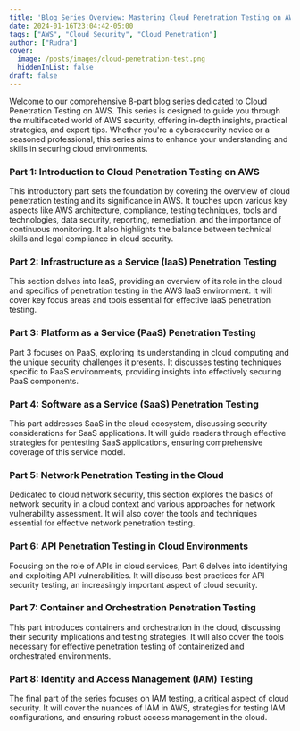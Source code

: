```yaml
---
title: 'Blog Series Overview: Mastering Cloud Penetration Testing on AWS'
date: 2024-01-16T23:04:42-05:00
tags: ["AWS", "Cloud Security", "Cloud Penetration"]
author: ["Rudra"]
cover:
  image: /posts/images/cloud-penetration-test.png
  hiddenInList: false
draft: false
---
```

Welcome to our comprehensive 8-part blog series dedicated to Cloud Penetration Testing on AWS. This series is designed to guide you through the multifaceted world of AWS security, offering in-depth insights, practical strategies, and expert tips. Whether you're a cybersecurity novice or a seasoned professional, this series aims to enhance your understanding and skills in securing cloud environments.


### Part 1: Introduction to Cloud Penetration Testing on AWS

This introductory part sets the foundation by covering the overview of cloud penetration testing and its significance in AWS. It touches upon various key aspects like AWS architecture, compliance, testing techniques, tools and technologies, data security, reporting, remediation, and the importance of continuous monitoring. It also highlights the balance between technical skills and legal compliance in cloud security.

### Part 2: Infrastructure as a Service (IaaS) Penetration Testing

This section delves into IaaS, providing an overview of its role in the cloud and specifics of penetration testing in the AWS IaaS environment. It will cover key focus areas and tools essential for effective IaaS penetration testing.

### Part 3: Platform as a Service (PaaS) Penetration Testing

Part 3 focuses on PaaS, exploring its understanding in cloud computing and the unique security challenges it presents. It discusses testing techniques specific to PaaS environments, providing insights into effectively securing PaaS components.

### Part 4: Software as a Service (SaaS) Penetration Testing

This part addresses SaaS in the cloud ecosystem, discussing security considerations for SaaS applications. It will guide readers through effective strategies for pentesting SaaS applications, ensuring comprehensive coverage of this service model.

### Part 5: Network Penetration Testing in the Cloud

Dedicated to cloud network security, this section explores the basics of network security in a cloud context and various approaches for network vulnerability assessment. It will also cover the tools and techniques essential for effective network penetration testing.

### Part 6: API Penetration Testing in Cloud Environments

Focusing on the role of APIs in cloud services, Part 6 delves into identifying and exploiting API vulnerabilities. It will discuss best practices for API security testing, an increasingly important aspect of cloud security.

### Part 7: Container and Orchestration Penetration Testing

This part introduces containers and orchestration in the cloud, discussing their security implications and testing strategies. It will also cover the tools necessary for effective penetration testing of containerized and orchestrated environments.

### Part 8: Identity and Access Management (IAM) Testing

The final part of the series focuses on IAM testing, a critical aspect of cloud security. It will cover the nuances of IAM in AWS, strategies for testing IAM configurations, and ensuring robust access management in the cloud.
